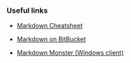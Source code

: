 ### Useful links ###

* [Markdown Cheatsheet](https://github.com/adam-p/markdown-here/wiki/Markdown-Cheatsheet)

* [Markdown on BitBucket](https://bitbucket.org/tutorials/markdowndemo/overview)

* [Markdown Monster (Windows client)](https://markdownmonster.west-wind.com/)
